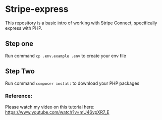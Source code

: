 # Stripe-express
This repository is a basic intro of working with Stripe Connect, specifically express with PHP. 


## Step one
Run command `cp .env.example .env` to create your env file

## Step Two
Run command `composer install` to download your PHP packages

### Reference:
Please watch my video on this tutorial here: https://www.youtube.com/watch?v=mU46vpXR7_E
